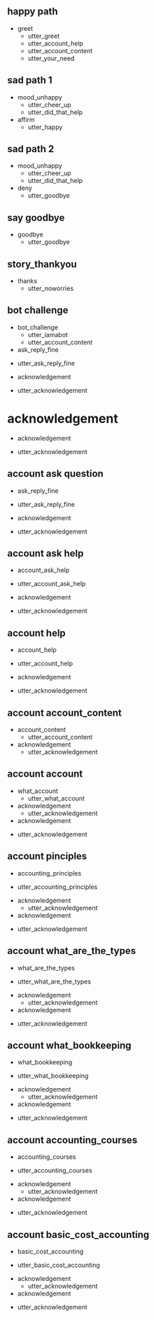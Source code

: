 <!-- ## account happy path
* ask_reply_fine
 - utter_ask_reply_fine
* greet
    - utter_greet
 -->


## happy path
* greet
  - utter_greet
  - utter_account_help
  - utter_account_content
  - utter_your_need


## sad path 1
* mood_unhappy
  - utter_cheer_up
  - utter_did_that_help
* affirm
  - utter_happy

## sad path 2
* mood_unhappy
  - utter_cheer_up
  - utter_did_that_help
* deny
  - utter_goodbye


## say goodbye
* goodbye
  - utter_goodbye

## story_thankyou
* thanks
    - utter_noworries

## bot challenge
* bot_challenge
  - utter_iamabot
  - utter_account_content
* ask_reply_fine
 - utter_ask_reply_fine
* acknowledgement
- utter_acknowledgement




# acknowledgement
* acknowledgement
- utter_acknowledgement


## account ask question
* ask_reply_fine
 - utter_ask_reply_fine
* acknowledgement
- utter_acknowledgement

## account ask help
* account_ask_help
 - utter_account_ask_help
* acknowledgement
- utter_acknowledgement

## account help
* account_help
 - utter_account_help
* acknowledgement
- utter_acknowledgement

## account account_content
* account_content
    - utter_account_content
 * acknowledgement
    - utter_acknowledgement

## account account
* what_account
    - utter_what_account
* acknowledgement
    - utter_acknowledgement
* acknowledgement
- utter_acknowledgement

## account pinciples
* accounting_principles
- utter_accounting_principles
* acknowledgement
    - utter_acknowledgement
* acknowledgement
- utter_acknowledgement

## account what_are_the_types
* what_are_the_types
- utter_what_are_the_types
* acknowledgement
    - utter_acknowledgement
* acknowledgement
- utter_acknowledgement

## account what_bookkeeping
* what_bookkeeping
- utter_what_bookkeeping
* acknowledgement
    - utter_acknowledgement
* acknowledgement
- utter_acknowledgement

## account accounting_courses
* accounting_courses
- utter_accounting_courses
* acknowledgement
    - utter_acknowledgement
* acknowledgement
- utter_acknowledgement

## account basic_cost_accounting
* basic_cost_accounting
- utter_basic_cost_accounting
* acknowledgement
    - utter_acknowledgement
* acknowledgement
- utter_acknowledgement

